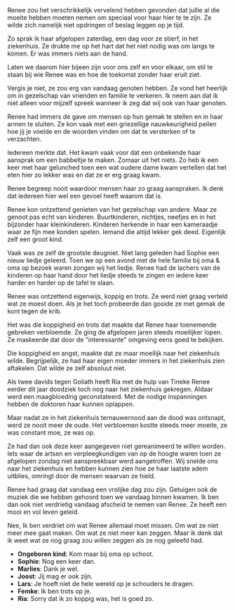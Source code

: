 Renee zou het verschrikkelijk vervelend hebben gevonden dat jullie al
die moeite hebben moeten nemen om speciaal voor haar hier te te
zijn. Ze wilde zich namelijk niet opdringen of beslag leggen op je
tijd.

Zo sprak ik haar afgelopen zaterdag, een dag voor ze stierf, in het
ziekenhuis. Ze drukte me op het hart dat het niet nodig was om langs
te komen. Er was immers niets aan de hand.

Laten we daarom hier bijeen zijn voor ons zelf en voor elkaar, om stil
te staan bij wie Renee was en hoe de toekomst zonder haar eruit ziet.

Vergis je niet, ze zou erg van vandaag genoten hebben. Ze vond het
heerlijk om in gezelschap van vrienden en familie te verkeren. Ik neem
aan dat ik niet alleen voor mijzelf spreek wanneer ik zeg dat wij ook van
haar genoten.

Renee had immers de gave om mensen op hun gemak te stellen en in haar
armen te sluiten. Ze kon vaak met een griezellige nauwkeurigheid
peilen hoe jij je voelde en de woorden vinden om dat te versterken of
te verzachten.

Iedereen merkte dat. Het kwam vaak voor dat een onbekende haar
aansprak om een babbeltje te maken. Zomaar uit het niets. Zo heb ik
een keer met haar gelunched toen een wat oudere dame kwam vertellen
dat het eten hier zo lekker was en dat ze er erg graag kwam.

Renee begreep nooit waardoor mensen haar zo graag aanspraken. Ik denk
dat iedereen hier wel een gevoel heeft waarom dat is.

Renee kon ontzettend genieten van het gezelschap van andere. Maar ze
genoot pas echt van kinderen. Buurtkinderen, nichtjes, neefjes en in
het bijzonder haar kleinkinderen. Kinderen herkende in haar een
kameraadje waar ze fijn mee konden spelen. Iemand die altijd lekker gek
deed. Eigenlijk zelf een groot kind.

Vaak was ze zelf de grootste deugniet. Niet lang geleden had Sophie
een nieuw liedje geleerd. Toen we op een avond met de hele familie bij
oma & oma op bezoek waren zongen wij het liedje. Renee had de lachers
van de kinderen op haar hand door het liedje steeds te zingen en
iedere keer harder en harder op de tafel te slaan.

Renee was ontzettend eigenwijs, koppig en trots. Ze werd niet graag
verteld wat ze moest doen. Als je het toch probeerde dan gooide ze met
gemak de kont tegen de krib.

Het was die koppigheid en trots dat maakte dat Renee haar toenemende
gebreken verbloemde. Ze ging de afgelopen jaren steeds moeilijker
lopen. Ze maskeerde dat door de "interessante" omgeving eens goed te
bekijken.

Die koppigheid en angst, maakte dat ze maar moeilijk naar het
ziekenhuis wilde. Begrijpelijk, ze had haar eigen moeder immers in
het ziekenhuis zien aftakelen. Dat wilde ze zelf absoluut niet.

Als twee davids tegen Goliath heeft Ria met de hulp van Tineke Renee
eerder dit jaar doodziek toch nog naar het ziekenhuis gekregen. Aldaar
werd een maagbloeding geconstateerd. Met de nodige inspanningen
hebben de doktoren haar kunnen oplappen.

Maar nadat ze in het ziekenhuis ternauwernood aan de dood was
ontsnapt, werd ze nooit meer de oude. Het verbloemen kostte steeds
meer moeite, ze was constant moe, ze was op.

Ze had dan ook deze keer aangegeven niet gereanimeerd te willen
worden. Iets waar de artsen en verpleegkundigen van op de hoogte waren
toen ze afgelopen zondag niet aanspreekbaar werd aangetroffen. Wij
snelde ons naar het ziekenhuis en hebben kunnen zien hoe ze haar
laatste adem uitblies, omringt door de mensen waarvan ze hield.

Renee had graag dat vandaag een vrolijke dag zou zijn. Getuigen ook de
muziek die we hebben gehoord toen we vandaag binnen kwamen. Ik ben dan
ook niet verdrietig vandaag afscheid te nemen van Renee. Ze heeft een
mooi en vol leven geleid.

Nee, Ik ben verdriet om wat Renee allemaal moet missen. Om wat ze niet
meer mee gaat maken. Om wat ze niet meer kan zeggen. Maar ik denk dat
ik weet wat ze nog graag zou willen zeggen als ze nog geleefd had.

* **Ongeboren kind**: Kom maar bij oma op schoot.
* **Sophie**: Nog een keer dan.
* **Marlies**: Dank je wel.
* **Joost**: Jij mag er ook zijn.
* **Lars**: Je hoeft niet de hele wereld op je schouders te dragen.
* **Femke**: Ik ben trots op je.
* **Ria**: Sorry dat ik zo koppig was, het is goed zo.
